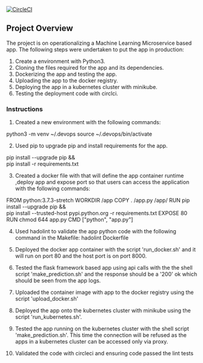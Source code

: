 [![CircleCI](https://circleci.com/gh/geegithub2019/Cont.svg?style=svg)](https://circleci.com/gh/geegithub2019/Cont)

## Project Overview
The project is on operationalizing a Machine Learning Microservice based app. The following steps were undertaken to put the app in production:

1) Create a environment with Python3.
2) Cloning the files required for the app and its dependencies.
3) Dockerizing the app and testing the app.
4) Uploading the app to the docker registry.
5) Deploying the app in a kubernetes cluster with minikube.
6) Testing the deployment code with circlci.


### Instructions

1) Created a new environment with the following commands:

python3 -m venv ~/.devops
source ~/.devops/bin/activate

2) Used pip to upgrade pip and install requirements for the app.

pip install --upgrade pip &&\
		pip install -r requirements.txt
    
3) Created a docker file with that will define the app container runtime ,deploy app and expose port so that users can access the application with the following commands:

FROM python:3.7.3-stretch
WORKDIR /app
COPY . /app.py /app/
RUN pip install --upgrade pip &&\
    pip install --trusted-host pypi.python.org -r requirements.txt
EXPOSE 80
RUN chmod 644 app.py
CMD ["python", "app.py"]

4) Used hadolint to validate the app python code with the following command in the Makefile:
hadolint Dockerfile

5) Deployed the docker app container with the script 'run_docker.sh' and it will run on port 80 and the host port is on port 8000.

6) Tested the flask framework based app using api calls with the the shell script 'make_prediction.sh' and the response should be a '200' ok which should be seen from the app logs. 

7) Uploaded the container image with app to the docker registry using the script 'upload_docker.sh'

8) Deployed the app onto the kubernetes cluster with minikube using the script 'run_kubernetes.sh'.

9) Tested the app running on the kubernetes cluster with the shell script 'make_prediction.sh'. This time the connection will be refused as the apps in a kubernetes cluster can be accessed only via proxy.

10) Validated the code with circleci and ensuring code passed the lint tests



